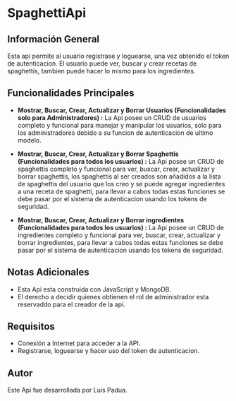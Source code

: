 # SpaghettiApi

## Información General

Esta api permite al usuario registrase y loguearse, una vez obtenido el token de autenticacion. El usuario puede ver, buscar y crear recetas de spaghettis, tambien puede hacer lo mismo para los ingredientes.

## Funcionalidades Principales

- **Mostrar, Buscar, Crear, Actualizar y Borrar Usuarios (Funcionalidades solo para Administradores) :** La Api posee un CRUD de usuarios completo y funcional para manejar y manipular los usuarios, solo para los administradores debido a su funcion de autenticacion de ultimo modelo.

- **Mostrar, Buscar, Crear, Actualizar y Borrar Spaghettis (Funcionalidades para todos los usuarios) :** La Api posee un CRUD de spaghettis completo y funcional para ver, buscar, crear, actualizar y borrar spaghettis, los spaghettis al ser creados son añadidos a la lista de spaghettis del usuario que los creo y se puede agregar ingredientes a una receta de spaghetti, para llevar a cabos todas estas funciones se debe pasar por el sistema de autenticacion usando los tokens de seguridad.

- **Mostrar, Buscar, Crear, Actualizar y Borrar ingredientes (Funcionalidades para todos los usuarios) :** La Api posee un CRUD de ingredientes completo y funcional para ver, buscar, crear, actualizar y borrar ingredientes, para llevar a cabos todas estas funciones se debe pasar por el sistema de autenticacion usando los tokens de seguridad.

## Notas Adicionales

- Esta Api esta construida con JavaScript y MongoDB.
- El derecho a decidir quienes obtienen el rol de administrador esta reservaddo para el creador de la api.

## Requisitos

- Conexión a Internet para acceder a la API.
- Registrarse, loguearse y hacer uso del token de autenticacion.

## Autor

Este Api fue desarrollada por Luis Padua.